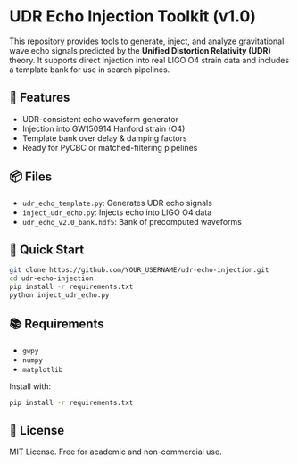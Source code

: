 
# UDR Echo Injection Toolkit (v1.0)

This repository provides tools to generate, inject, and analyze gravitational wave echo signals predicted by the **Unified Distortion Relativity (UDR)** theory. It supports direct injection into real LIGO O4 strain data and includes a template bank for use in search pipelines.

## 🔬 Features

- UDR-consistent echo waveform generator
- Injection into GW150914 Hanford strain (O4)
- Template bank over delay & damping factors
- Ready for PyCBC or matched-filtering pipelines

## 📦 Files

- `udr_echo_template.py`: Generates UDR echo signals
- `inject_udr_echo.py`: Injects echo into LIGO O4 data
- `udr_echo_v2.0_bank.hdf5`: Bank of precomputed waveforms

## 🚀 Quick Start

```bash
git clone https://github.com/YOUR_USERNAME/udr-echo-injection.git
cd udr-echo-injection
pip install -r requirements.txt
python inject_udr_echo.py
```

## 📚 Requirements

- `gwpy`
- `numpy`
- `matplotlib`

Install with:

```bash
pip install -r requirements.txt
```

## 📄 License

MIT License. Free for academic and non-commercial use.
